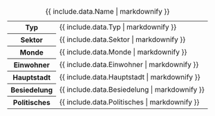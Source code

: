 <table>
    <caption>{{ include.data.Name | markdownify }}</caption>
    <tbody>
        <tr><th>Typ</th><td>{{ include.data.Typ | markdownify }}</td></tr>
        <tr><th>Sektor</th><td>{{ include.data.Sektor | markdownify }}</td></tr>
        <tr><th>Monde</th><td>{{ include.data.Monde | markdownify }}</td></tr>
        <tr><th>Einwohner</th><td>{{ include.data.Einwohner | markdownify }}</td></tr>
        <tr><th>Hauptstadt</th><td>{{ include.data.Hauptstadt | markdownify }}</td></tr>
        <tr><th>Besiedelung</th><td>{{ include.data.Besiedelung | markdownify }}</td></tr>
        <tr><th>Politisches</th><td>{{ include.data.Politisches | markdownify }}</td></tr>
    </tbody>
</table>
